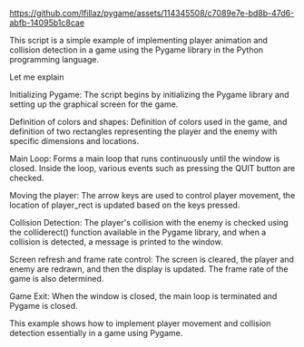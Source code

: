 

https://github.com/lfillaz/pygame/assets/114345508/c7089e7e-bd8b-47d6-abfb-14095b1c8cae

This script is a simple example of implementing player animation and collision detection in a game using the Pygame library in the Python programming language.

Let me explain 

Initializing Pygame: The script begins by initializing the Pygame library and setting up the graphical screen for the game.

Definition of colors and shapes: Definition of colors used in the game, and definition of two rectangles representing the player and the enemy with specific dimensions and locations.

Main Loop: Forms a main loop that runs continuously until the window is closed. Inside the loop, various events such as pressing the QUIT button are checked.

Moving the player: The arrow keys are used to control player movement, the location of player_rect is updated based on the keys pressed.

Collision Detection: The player's collision with the enemy is checked using the colliderect() function available in the Pygame library, and when a collision is detected, a message is printed to the window.

Screen refresh and frame rate control: The screen is cleared, the player and enemy are redrawn, and then the display is updated. The frame rate of the game is also determined.

Game Exit: When the window is closed, the main loop is terminated and Pygame is closed.

This example shows how to implement player movement and collision detection essentially in a game using Pygame.
